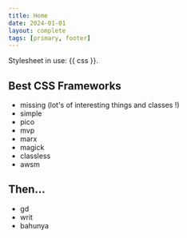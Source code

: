```yaml
---
title: Home
date: 2024-01-01
layout: complete
tags: [primary, footer]
---
```

Stylesheet in use: {{ css }}.

## Best CSS Frameworks
- missing (lot's of interesting things and classes !)
- simple
- pico
- mvp
- marx
- magick
- classless
- awsm

## Then...
- gd
- writ
- bahunya

